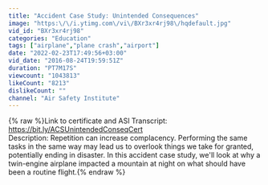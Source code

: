 ```yaml
---
title: "Accident Case Study: Unintended Consequences"
image: "https:\/\/i.ytimg.com\/vi\/BXr3xr4rj98\/hqdefault.jpg"
vid_id: "BXr3xr4rj98"
categories: "Education"
tags: ["airplane","plane crash","airport"]
date: "2022-02-23T17:49:56+03:00"
vid_date: "2016-08-24T19:59:51Z"
duration: "PT7M17S"
viewcount: "1043813"
likeCount: "8213"
dislikeCount: ""
channel: "Air Safety Institute"
---
```

{% raw %}Link to certificate and ASI Transcript: <a rel="nofollow" target="blank" href="https://bit.ly/ACSUnintendedConseqCert">https://bit.ly/ACSUnintendedConseqCert</a><br />Description: Repetition can increase complacency. Performing the same tasks in the same way may lead us to overlook things we take for granted, potentially ending in disaster. In this accident case study, we'll look at why a twin-engine airplane impacted a mountain at night on what should have been a routine flight.{% endraw %}
